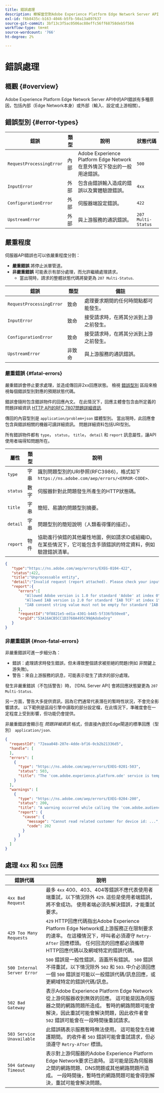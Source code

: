 ```yaml
---
title: 錯誤處理
description: 瞭解當您對Adobe Experience Platform Edge Network Server API執行API請求時可能遇到的錯誤。
exl-id: f6b8435c-b163-4046-b5fb-50a13a897637
source-git-commit: 3bf13c3f5ac0506ac88effc56ff68758deb5f566
workflow-type: tm+mt
source-wordcount: '766'
ht-degree: 2%

---
```


# 錯誤處理

## 概觀 {#overview}

Adobe Experience Platform Edge Network Server API中的API錯誤有多種原因，包括內部（Edge Network本身）或外部（輸入、設定或上游相關）。

## 錯誤型別 {#error-types}

| 錯誤 | 類型 | 說明 | 狀態代碼 |
| --- | --- | --- | --- |
| `RequestProcessingError` | 內部 | Adobe Experience Platform Edge Network在意外情況下發出的一般用途錯誤。 | `500` |
| `InputError` | 外部 | 包含由錯誤輸入造成的錯誤以及實體驗證錯誤。 | `4xx` |
| `ConfigurationError` | 外部 | 伺服器端設定錯誤。 | `422` |
| `UpstreamError` | 外部 | 與上游服務的通訊錯誤。 | `207 Multi-Status` |

## 嚴重程度

伺服器API錯誤也可以依嚴重程度分割：

* **嚴重錯誤** 將停止派單管道。
* **非嚴重錯誤** 可能表示有部分處理，而允許繼續處理請求。
   * 當出現時，請求的整體狀態代碼將變更為 `207 Multi-Status`.

| 錯誤 | 類型 | 備註 |
| --- | --- | --- |
| `RequestProcessingError` | 致命 | 處理要求期間的任何時間點都可能發生。 |
| `InputError` | 致命 | 接受請求時，在將其分派到上游之前發生。 |
| `ConfigurationError` | 致命 | 接受請求時，在將其分派到上游之前發生。 |
| `UpstreamError` | 非致命 | 與上游服務的通訊錯誤。 |

### 嚴重錯誤 {#fatal-errors}

嚴重錯誤會停止要求處理，並造成傳回非2xx回應狀態。 檢視 [錯誤型別](#error-types) 區段來檢視每個錯誤型別對應的預期狀態代碼。

錯誤會隨附包含錯誤物件的回應內文。 在此情況下，回應主體會包含由所定義的問題詳細資訊 [HTTP API的RFC 7807問題詳細資訊](https://tools.ietf.org/html/rfc7807).

傳回的內容型別是 `application/problem+json` 媒體型別。 當出現時，此回應會包含與錯誤相關的機器可讀詳細資訊。 問題詳細資料包括URI型別。

所有錯誤物件都有 `type`， `status`， `title`， `detail` 和 `report` 訊息屬性，讓API使用者端得知問題所在。

| 屬性 | 類型 | 說明 |
| -------- | ------ | ----------- |
| `type` | 字串 | 識別問題型別的URI參照(RFC3986)，格式如下 `https://ns.adobe.com/aep/errors/<ERROR-CODE>`. |
| `status` | 數字 | 伺服器針對此問題發生所產生的HTTP狀態碼。 |
| `title` | 字串 | 簡短、易讀的問題型別摘要。 |
| `detail` | 字串 | 問題型別的簡短說明（人類看得懂的描述）。 |
| `report` | 物件 | 協助進行偵錯的其他屬性地圖，例如請求ID或組織ID。 在某些情況下，它可能包含手頭錯誤的特定資料，例如驗證錯誤清單。 |

```json
{
   "type":"https://ns.adobe.com/aep/errors/EXEG-0104-422",
   "status":422,
   "title":"Unprocessable entity",
   "detail":"Invalid request (report attached). Please check your input and try again.",
   "report":{
      "errors":[
         "Allowed Adobe version is 1.0 for standard 'Adobe' at index 0",
         "Allowed IAB version is 2.0 for standard 'IAB TCF' at index 1",
         "IAB consent string value must not be empty for standard 'IAB TCF' at index 1"
      ],
      "requestId":"0f8821e5-ed1a-4301-b445-5f336fb50ee8",
      "orgId":"53A16ACB5CC1D3760A495C99@AdobeOrg"
   }
}
```

### 非嚴重錯誤 {#non-fatal-errors}

非嚴重錯誤可進一步細分為：

* 錯誤：處理請求時發生錯誤，但未導致整個請求被拒絕的問題(例如 非關鍵上游失敗)。
* 警告：來自上游服務的訊息，可能表示發生了請求的部分處理。

發生非嚴重錯誤（不包括警告）時， [!DNL Server API] 會將回應狀態變更為 `207 Multi-Status`.

另一方面，警告大多提供資訊，因為它們通常代表潛在的暫時性狀況，不會完全影響請求。 以下範例是區段引擎中讀取的部分設定檔，在此情況下，準確度會在一定程度上受到影響，但功能仍會提供。

非嚴重錯誤會顯示在 _問題詳細資訊_ 格式，但直接內嵌於Edge閘道的標準回應（型別） `application/json`.

```json
{
  "requestId": "72eaa048-207e-4dde-bf16-0cb2b21336d5",
  "handle": [
  ],
  "errors": [
    {
      "type": "https://ns.adobe.com/aep/errors/EXEG-0201-503",
      "status": 503,
      "title": "The 'com.adobe.experience.platform.ode' service is temporarily unable to serve this request. Please try again later."
    }
  ],
  "warnings": [
    {
      "type": "https://ns.adobe.com/aep/errors/EXEG-0204-200",
      "status": 200,
      "title": "A warning occurred while calling the 'com.adobe.audiencemanager' service for this request.",
      "report": {
        "cause": {
          "message": "Cannot read related customer for device id: ...",
          "code": 202
        }
      }
    }
  ]
}
```

## 處理 `4xx` 和 `5xx` 回應

| 錯誤代碼 | 說明 |
|---|---|
| `4xx Bad Request` | 最多 `4xx` 400、403、404等錯誤不應代表使用者端重試，以下情況除外 `429`. 這些是使用者端錯誤，將不會成功。 使用者端必須先解決錯誤，才能重試要求。 |
| `429 Too Many Requests` | `429` HTTP回應代碼指出Adobe Experience Platform Edge Network或上游服務正在限制要求的速率。 在這種情況下，呼叫者必須遵守 `Retry-After` 回應標頭。 任何回流的回應都必須攜帶HTTP回應代碼以及網域特定的錯誤代碼。 |
| `500 Internal Server Error` | `500` 錯誤是一般性錯誤，涵蓋所有錯誤。 `500` 錯誤不得重試，以下情況除外 `502` 和 `503`. 中介必須回應一個 `500` 錯誤並可能以一般錯誤代碼/訊息回應，或更網域特定的錯誤代碼/訊息。 |
| `502 Bad Gateway` | 表示Adobe Experience Platform Edge Network從上游伺服器收到無效的回應。 這可能是因為伺服器之間的網路問題所造成。 暫時的網路問題可能會解決，因此重試可能會解決問題，因此收件者會 `502` 錯誤可能會在一段時間後重試請求。 |
| `503 Service Unavailable` | 此錯誤碼表示服務暫時無法使用。 這可能發生在維護期間。 的收件者 `503` 錯誤可能會重試請求，但必須遵守 `Retry-After` 標頭。 |
| `504 Gateway Timeout` | 表示對上游伺服器的Adobe Experience Platform Edge Network要求已逾時。 這可能是因為伺服器之間的網路問題、DNS問題或其他網路問題所造成。 一段時間後，暫時性的網路問題可能會得到解決，重試可能會解決問題。 |
